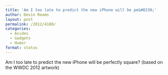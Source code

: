```yaml
---
title: 'Am I too late to predict the new iPhone will be pe&#8230;'
author: Devin Reams
layout: post
permalink: /2012/4180/
categories:
  - Asides
  - Gadgets
  - Humor
format: status
---
```

Am I too late to predict the new iPhone will be perfectly square? (based on the WWDC 2012 artwork)